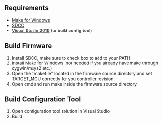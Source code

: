 ## Requirements
* [Make for Windows](http://gnuwin32.sourceforge.net/packages/make.htm)
* [SDCC](http://sdcc.sourceforge.net/)
* [Visual Studio 2019](https://visualstudio.microsoft.com/downloads/) (to build config tool)

## Build Firmware
1. Install SDCC, make sure to check box to add to your PATH
2. Install Make for Windows (not needed if you already have make through cygwin/msys2 etc.)
3. Open the "makefile" located in the firmware source directory and set TARGET_MCU correctly for you controller revision.
3. Open cmd and run make inside the firmware source directory

## Build Configuration Tool
1. Open configuration tool solution in Visual Studio
2. Build
